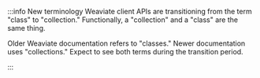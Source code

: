 :::info New terminology
Weaviate client APIs are transitioning from the term "class" to "collection." Functionally, a "collection" and a "class" are the same thing.

Older Weaviate documentation refers to "classes." Newer documentation uses "collections." Expect to see both terms during the transition period.

:::